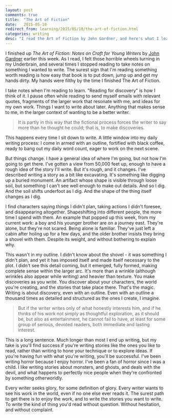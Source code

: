```yaml
---
layout: post
comments: true
title:  "The Art of Fiction"
date:   2015-05-10
redirect_from: learning/2015/05/10/the-art-of-fiction.html
categories: writing
desc: "I read the Art of Fiction by John Gardner, and here's what I learned by reading it."
---
```


I finished up *The Art of Fiction: Notes on Craft for Young Writers* by [John Gardner](https://en.wikipedia.org/wiki/John_Gardner_(American_writer)) earlier this week. As I read, I felt those horrible wheels turning in my Underbrain, and several times I stopped reading to take notes on something I wanted to write. The surest sign that I'm reading something worth reading is how easy that book is to put down, jump up and get my hands dirty. My hands were filthy by the time I finished The Art of Fiction.

I take notes when I'm reading to learn. "Reading for discovery" is how I think of it. I pause often while reading to send myself emails with relevant quotes, fragments of the larger work that resonate with me, and ideas for my own work. Things I want to write about later. Anything that makes sense to me, in the larger context of wanting to be a better writer.

<blockquote id="quote">It is partly in this way that the fictional process forces the writer to say more than he thought he could; that is, to make discoveries.</blockquote>

This happens every time I sit down to write. A little window into my daily writing process: I come in armed with an outline, fortified with black coffee, ready to bang out my daily word count, eager to work on the next scene.

But things change. I have a general idea of where I'm going, but not how I'm going to get there. I've gotten a view from 50,000 feet up, enough to have a rough idea of the story I'll write. But it's rough, and it changes. I've described writing a story as a bit like excavating. It's something like digging up a buried monument. An artifact whose shape is visible through loose soil, but something I can't see well enough to make out details. And so I dig. And the soil shifts underfoot as I dig. And the shape of the thing itself changes as I dig.

I find characters saying things I didn't plan, taking actions I didn't foresee, and disappearing altogether. Shapeshifting into different people, the more time I spend with them. An example that popped up this week, from my current work: a boy and his younger brother are on a journey east. They're alone, but they're not scared. Being alone is familiar. They've just left a cabin after holing up for a few days, and the older brother insists they bring a shovel with them. Despite its weight, and without bothering to explain why.

This wasn't in my outline. I didn't know about the shovel - it was something I didn't plan, and yet it has imposed itself and made itself necessary to the plot. I didn't see this detail coming, but it emerged, fully formed, making complete sense within the larger arc. It's more than a wrinkle (although wrinkles also appear while writing) and heavier than texture. You make discoveries as you write. You discover about your characters, the world you're creating, and the stories that take place there. That's the magic. Writing is about discovery, even with an outline. Even with an outline a thousand times as detailed and structured as the ones I create, I imagine.

<blockquote id="quote">But if the writer writes only of what honestly interests him, and if he thinks of his work not simply as thoughtful exploration, as it should be, but also as entertainment, he cannot fail to have, at least for some group of serious, devoted readers, both immediate and lasting interest.</blockquote>

This is a long sentence. Much longer than most I end up writing, but my take is you'll find success if you're writing stories like the ones you like to read, rather than writing to hone your technique or to explore ideas. If you're having fun with what you're writing, you'll be successful. I've been writing horror because I enjoy horror. I've been a fan of horror since I was a child. I like writing stories about monsters, and ghosts, and deals with the devil, and what happens to perfectly nice people when they're confronted by something otherworldly.

Every writer seeks glory, for some definition of glory. Every writer wants to see his work in the world, even if no one else ever reads it. The surest path to get there is to enjoy the work, and to write the stories you want to write. To write the kind of thing you'd read without question. Without hesitation, and without complaint.

